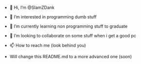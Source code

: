 - 👋 Hi, I’m @SlamZDank
- 👀 I’m interested in programming dumb stuff
- 🌱 I’m currently learning non programming stuff to graduate
- 💞️ I’m looking to collaborate on some stuff when i get a good pc
- 📫 How to reach me (look behind you)


- Will change this README.md to a more advanced one (soon)

<!---
Removing this cringe!
--->
